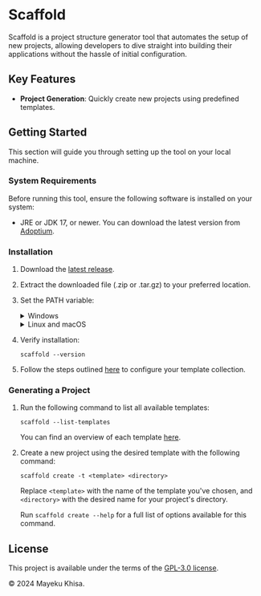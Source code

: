 # Scaffold

Scaffold is a project structure generator tool that automates the setup of new projects, allowing developers to dive straight into building their applications without the hassle of initial configuration.

## Key Features

-  **Project Generation**: Quickly create new projects using predefined templates.

## Getting Started

This section will guide you through setting up the tool on your local machine.

### System Requirements

Before running this tool, ensure the following software is installed on your system:

-  JRE or JDK 17, or newer. You can download the latest version from [Adoptium][1].

### Installation

1. Download the [latest release][2].

2. Extract the downloaded file (.zip or .tar.gz) to your preferred location.

3. Set the PATH variable:

   <details>
   <summary>Windows</summary>

   -  Right-click on "**This PC**" or "**My Computer**" and select "**Properties**".

   -  Navigate to "**Advanced system settings**" &rarr; "**Advanced**" tab &rarr; "**Environment Variables**".

   -  Under "**User variables**", locate the "**Path**" variable. If it doesn't exist, create it by clicking "**New**", naming it "**Path**", and setting its value.

   -  If "**Path**" exists, select it and click "**Edit**" &rarr; "**New**", then add the absolute path to the `bin` directory of your extracted file.

   -  Click "**OK**" on each open window to save your changes.
   </details>

   <details>
   <summary>Linux and macOS</summary>

   -  Add the following line to your `~/.bashrc` (for bash) or `~/.zshrc` (for zsh):

      ```shell
      export PATH="$PATH:/path/to/bin"
      ```

      Replace `/path/to/bin` with the absolute path to the `bin` directory of your extracted file.

   -  Apply changes by running `source ~/.bashrc` (for bash) or `source ~/.zshrc` (for zsh). Alternatively, restart your terminal to apply the changes.

     </details>

4. Verify installation:

   ```shell
   scaffold --version
   ```

5. Follow the steps outlined [here][3] to configure your template collection.

### Generating a Project

1. Run the following command to list all available templates:

   ```shell
   scaffold --list-templates
   ```

   You can find an overview of each template [here][4].

2. Create a new project using the desired template with the following command:

   ```shell
   scaffold create -t <template> <directory>
   ```

   Replace `<template>` with the name of the template you've chosen, and `<directory>` with the desired name for your project's directory.

   Run `scaffold create --help` for a full list of options available for this command.

## License

This project is available under the terms of the [GPL-3.0 license][5].

&copy; 2024 Mayeku Khisa.

[1]: https://adoptium.net
[2]: https://github.com/mayekukhisa/scaffold/releases/latest
[3]: https://github.com/mayekukhisa/scaffold-template-collection#installation
[4]: https://github.com/mayekukhisa/scaffold-template-collection#available-templates
[5]: LICENSE
